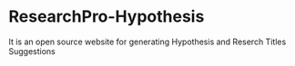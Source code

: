 # ResearchPro-Hypothesis
It is an open source website for generating Hypothesis and Reserch Titles Suggestions
